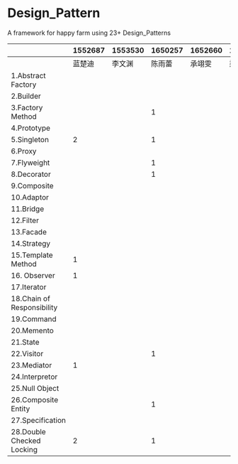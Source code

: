 # Design_Pattern
A framework for happy farm using 23+ Design_Patterns 



|                            | 1552687 | 1553530 | 1650257 | 1652660 | 1652667 | 1652701 | 1652742 | 1652791 | 1652792 | 1652801 |
| -------------------------- | ------- | ------- | ------- | ------- | ------- | ------- | ------- | ------- | ------- | ------- |
|                            | 蓝楚迪  | 李文渊  | 陈雨蕾  | 承翊雯  | 梁栎鹏  | 刘轩    | 贺鹏程  | 温庭杰  | 罗吉皓  | 陈志    |
| 1.Abstract Factory         |         |         |         |         |         |         |         |         |         |         |
| 2.Builder                  |         |         |         |         |         |         |         |         |         |         |
| 3.Factory Method           |         |         | 1 |         |         |         |         |         |         |         |
| 4.Prototype                |         |         |         |         |         |         |         |         |         |         |
| 5.Singleton                | 2 |         | 1 |         |         |         |         |         |         |         |
| 6.Proxy                    |         |         |         |         |         |         |         |         |         |         |
| 7.Flyweight                |         |         | 1 |         |         |         |         |         |         |         |
| 8.Decorator                |         |         | 1 |         |         |         |         |         |         |         |
| 9.Composite                |         |         |         |         |         |         |         |         |         |         |
| 10.Adaptor                 |         |         |         |         |         |         |         |         |         |         |
| 11.Bridge                  |         |         |         |         |         |         |         |         |         |         |
| 12.Filter                  |         |         |         |         |         |         |         |         |         |         |
| 13.Facade                  |         |         |         |         |         |         |         |         |         |         |
| 14.Strategy                |         |         |         |         |         |         |         |         |         |         |
| 15.Template Method         | 1 |         |         |         |         |         |         |         |         |         |
| 16. Observer               | 1 |         |         |         |         |         |         |         |         |         |
| 17.Iterator                |         |         |         |         |         |         |         |         |         |         |
| 18.Chain of Responsibility |         |         |         |         |         |         |         |         |         |         |
| 19.Command                 |         |         |         |         |         |         |         |         |         |         |
| 20.Memento                 |         |         |         |         |         |         |         |         |         |         |
| 21.State                   |         |         |         |         |         |         |         |         |         |         |
| 22.Visitor                 |         |         | 1 |         |         |         |         |         |         |         |
| 23.Mediator                | 1 |         |         |         |         |         |         |         |         |         |
| 24.Interpretor             |         |         |         |         |         |         |         |         |         |         |
| 25.Null Object             |         |         |         |         |         |         |         |         |         |         |
| 26.Composite Entity        |         |         | 1 |         |         |         |         |         |         |         |
| 27.Specification           |         |         |         |         |         ||||||
| 28.Double Checked Locking | 2 |         | 1 ||||||||
